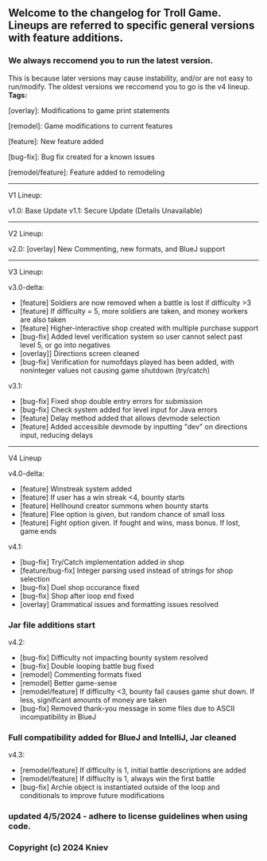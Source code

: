## Welcome to the changelog for Troll Game. Lineups are referred to specific general versions with feature additions.
### We always reccomend you to run the latest version. 
This is because later versions may cause instability, and/or are not easy to run/modify. The oldest versions we reccomend you to go is the v4 lineup.
**Tags:**

[overlay]: Modifications to game print statements

[remodel]: Game modifications to current features

[feature]: New feature added

[bug-fix]: Bug fix created for a known issues

[remodel/feature]: Feature added to remodeling

---
V1 Lineup:

v1.0: Base Update
v1.1: Secure Update (Details Unavailable)

---
V2 Lineup:

v2.0: [overlay] New Commenting, new formats, and BlueJ support

---
V3 Lineup:

v3.0-delta: 
- [feature] Soldiers are now removed when a battle is lost if difficulty >3
- [feature] If difficulty = 5, more soldiers are taken, and money workers are also taken
- [feature] Higher-interactive shop created with multiple purchase support
- [bug-fix] Added level verification system so user cannot select past level 5, or go into negatives
- [overlay]] Directions screen cleaned
- [bug-fix] Verification for numofdays played has been added, with noninteger values not causing game shutdown (try/catch)

v3.1:
- [bug-fix] Fixed shop double entry errors for submission
- [bug-fix] Check system added for level input for Java errors
- [feature] Delay method added that allows devmode selection
- [feature] Added accessible devmode by inputting "dev" on directions input, reducing delays

---
V4 Lineup

v4.0-delta:
- [feature] Winstreak system added
- [feature] If user has a win streak <4, bounty starts
- [feature] Hellhound creator summons when bounty starts
- [feature] Flee option is given, but random chance of small loss
- [feature] Fight option given. If fought and wins, mass bonus. If lost, game ends

v4.1:
- [bug-fix] Try/Catch implementation added in shop
- [feature/bug-fix] Integer parsing used instead of strings for shop selection
- [bug-fix] Duel shop occurance fixed
- [bug-fix] Shop after loop end fixed
- [overlay] Grammatical issues and formatting issues resolved
### Jar file additions start
v4.2:
- [bug-fix] Difficulty not impacting bounty system resolved
- [bug-fix] Double looping battle bug fixed
- [remodel] Commenting formats fixed
- [remodel] Better game-sense
- [remodel/feature] If difficulty <3, bounty fail causes game shut down. If less, significant amounts of money are taken
- [bug-fix] Removed thank-you message in some files due to ASCII incompatibility in BlueJ
### Full compatibility added for BlueJ and IntelliJ, Jar cleaned
v4.3:
- [remodel/feature] If difficulty is 1, initial battle descriptions are added
- [remodel/feature] If diffiuclty is 1, always win the first battle
- [bug-fix] Archie object is instantiated outside of the loop and conditionals to improve future modifications


### updated 4/5/2024 - adhere to license guidelines when using code. 
### Copyright (c) 2024 Kniev
